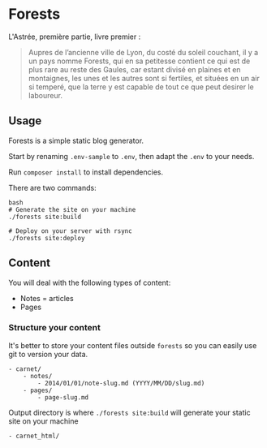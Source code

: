 # Forests

L'Astrée, première partie, livre premier :

> Aupres de l’ancienne ville de Lyon, du costé du soleil couchant, il y a un pays nomme Forests, qui en sa petitesse contient ce qui est de plus rare au reste des Gaules, car estant divisé en plaines et en montaignes, les unes et les autres sont si fertiles, et situées en un air si temperé, que la terre y est capable de tout ce que peut desirer le laboureur.

## Usage

Forests is a simple static blog generator.

Start by renaming `.env-sample` to `.env`, then adapt the `.env` to your needs.

Run `composer install` to install dependencies.

There are two commands:

```
bash
# Generate the site on your machine
./forests site:build

# Deploy on your server with rsync
./forests site:deploy
```

## Content

You will deal with the following types of content:

- Notes = articles
- Pages

### Structure your content

It's better to store your content files outside `forests` so you can easily use git to version your data.

```
- carnet/
    - notes/
        - 2014/01/01/note-slug.md (YYYY/MM/DD/slug.md)
    - pages/
        - page-slug.md
```

Output directory is where `./forests site:build` will generate your static site on your machine

```
- carnet_html/
```
